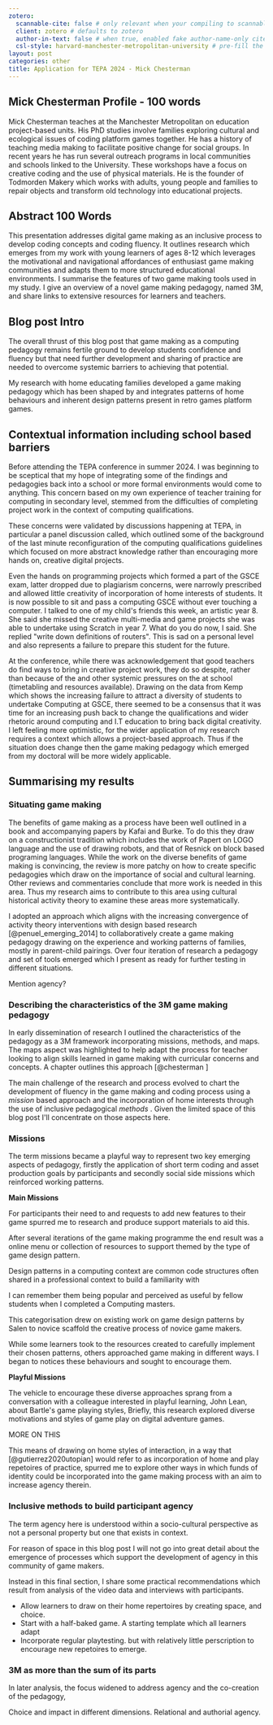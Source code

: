 ```yaml
---
zotero:
  scannable-cite: false # only relevant when your compiling to scannable-cite .odt
  client: zotero # defaults to zotero
  author-in-text: false # when true, enabled fake author-name-only cites by replacing it with the text of the last names of the authors
  csl-style: harvard-manchester-metropolitan-university # pre-fill the style
layout: post
categories: other
title: Application for TEPA 2024 - Mick Chesterman
---
```



## Mick Chesterman Profile - 100 words

Mick Chesterman teaches at the Manchester Metropolitan on education project-based units. His PhD studies involve families exploring cultural and ecological issues of coding platform games together. He has a history of teaching media making to facilitate positive change for social groups. In recent years he has run several outreach programs in local communities and schools linked to the University. These workshops have a focus on creative coding and the use of physical materials. He is the founder of Todmorden Makery which works with adults, young people and families to repair objects and transform old technology into educational projects.

## Abstract 100 Words

This presentation addresses digital game making as an inclusive process to develop coding concepts and coding fluency. It outlines research which emerges from my work with young learners of ages 8-12 which leverages the motivational and navigational affordances of enthusiast game making communities and adapts them to more structured educational environments. I summarise the features of two game making tools used in my study. I give an overview of a novel game making pedagogy, named 3M, and share links to extensive resources for learners and teachers.

## Blog post Intro

The overall thrust of this blog post that game making as a computing pedagogy remains fertile ground to develop students confidence and fluency but that need further development and sharing of practice are needed to overcome systemic barriers to achieving that potential.   

My research with home educating families developed a game making pedagogy which has been shaped by and integrates patterns of home behaviours and inherent design patterns present in retro games platform games.  

## Contextual information including school based barriers

Before attending the TEPA conference in summer 2024. I was beginning to be sceptical that my hope of integrating some of the findings and pedagogies back into a school or more formal environments would come to anything. This concern based on my own experience of teacher training for computing in secondary level, stemmed from the difficulties of completing project work in the context of computing qualifications.  

These concerns were validated by discussions happening at TEPA, in particular a panel discussion called, which outlined some of the background of the last minute reconfiguration of the computing qualifications guidelines which focused on more abstract knowledge rather than encouraging more hands on, creative digital projects.

Even the hands on programming projects which formed a part of the GSCE exam, latter dropped due to plagiarism concerns, were narrowly prescribed and allowed little creativity of incorporation of home interests of students. It is now possible to sit and pass a computing GSCE without ever touching a computer. I talked to one of my child's friends this week, an artistic year 8. She said she missed the creative multi-media and game projects she was able to undertake using Scratch in year 7. What do you do now, I said. She replied "write down definitions of routers". This is sad on a personal level and also represents a failure to prepare this student for the future.

At the conference, while there was acknowledgement that good teachers do find ways to bring in creative project work, they do so despite, rather than because of the and other systemic pressures on the at school (timetabling and resources available). Drawing on the data from Kemp which shows the increasing failure to attract a diversity of students to undertake Computing at GSCE, there seemed to be a consensus that it was time for an increasing push back to change the qualifications and wider rhetoric around computing and I.T education to bring back digital creativity. I left feeling more optimistic, for the wider application of my research requires a context which allows a project-based approach. Thus if the situation does change then the game making pedagogy which emerged from my doctoral will be more widely applicable.

## Summarising my results

### Situating game making

The benefits of game making as a process have been well outlined in a book and accompanying papers by Kafai and Burke. To do this they draw on a constructionist tradition which includes the work of Papert on LOGO language and the use of drawing robots, and that of   Resnick on block based programing  languages. While the work on the diverse benefits of game making is convincing, the review is more patchy on how to create specific pedagogies which draw on the importance of social and cultural learning. Other reviews and commentaries conclude that more work is needed in this area. Thus my research aims to contribute to this area using cultural historical activity theory to examine these areas more systematically.

I adopted an approach which aligns with the increasing convergence of activity theory interventions with design based research [@penuel_emerging_2014] to collaboratively create a game making pedagogy drawing on the experience and working patterns of families, mostly in parent-child pairings. Over four iteration of research a pedagogy and set of tools emerged which I present as ready for further testing in different situations.  

Mention agency?

### Describing the characteristics  of the 3M game making pedagogy

In early dissemination of research I outlined the characteristics of the pedagogy as a 3M framework incorporating missions, methods, and maps. The maps aspect was highlighted to help adapt the process for teacher looking to align skills learned in game making with curricular concerns and concepts. A chapter outlines this approach [@chesterman ]

The main challenge of the research and process evolved to chart the development of fluency in the game making and coding process using a _mission_ based approach and the incorporation of home interests through the use of inclusive pedagogical _methods_ . Given the limited space of this blog post I'll concentrate on those aspects here.



### Missions

The term missions became a playful way to represent two key emerging aspects of pedagogy, firstly the application of short term coding and asset production goals by participants and secondly social side missions which reinforced working patterns.

**Main Missions**

For participants their need to and requests to add new features to their game spurred me to research and produce support materials to aid this.

After several iterations of the game making programme the end result was a online menu or collection of
resources to support themed by the type of game design pattern.

Design patterns in a computing context  are common code structures often shared in a professional context to build a familiarity with

I can remember them being popular and perceived as useful by fellow students when I completed a Computing masters.

This categorisation drew on existing work on game design patterns by Salen to novice scaffold the creative process of novice game makers.  



While some learners took to the resources created to carefully implement their chosen patterns, others approached game making in different ways. I began to notices these behaviours and sought to encourage them.

**Playful  Missions**

The vehicle to encourage these diverse approaches sprang from a conversation with a colleague interested in playful learning, John Lean, about Bartle's game playing styles, Briefly, this research explored diverse motivations and styles of game play on digital adventure games.

MORE ON THIS

This means of drawing on home styles of interaction, in a way that [@gutierrez2020utopian] would refer to as incorporation of home and play repetoires of practice, spurred me to explore other ways in which funds of identity could be incorporated into the game making process with an aim to increase agency therein.


### Inclusive methods to build participant agency

The term agency here is understood within a socio-cultural perspective as not a personal property but one that exists in context.

For reason of space in this blog post I will not go into great detail about the emergence of processes which support the development of agency in this community of game makers.

Instead in this final section, I share some practical recommendations which result from analysis of the video data and interviews with participants.

* Allow learners to draw on their home repertoires by creating space, and choice.
* Start with a half-baked game. A starting template which all learners adapt
*  Incorporate regular playtesting. but with relatively little perscription to encourage new repetoires to emerge.


### 3M as more than the sum of its parts

In later analysis, the focus widened to address agency and the co-creation of the pedagogy,  

Choice and impact in different dimensions. Relational and authorial agency.
